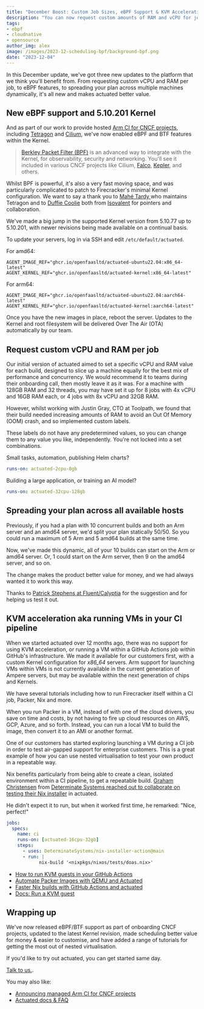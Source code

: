 ```yaml
---
title: "December Boost: Custom Job Sizes, eBPF Support & KVM Acceleration"
description: "You can now request custom amounts of RAM and vCPU for jobs, run eBPF within jobs, and use KVM acceleration."
tags:
- ebpf
- cloudnative
- opensource
author_img: alex
image: /images/2023-12-scheduling-bpf/background-bpf.png
date: "2023-12-04"
---
```


In this December update, we've got three new updates to the platform that we think you'll benefit from. From requesting custom vCPU and RAM per job, to eBPF features, to spreading your plan across multiple machines dynamically, it's all new and makes actuated better value.

## New eBPF support and 5.10.201 Kernel

And as part of our work to provide hosted [Arm CI for CNCF projects](/blog/arm-ci-cncf-ampere), including [Tetragon](https://github.com/cilium/tetragon) and [Cilium](https://github.com/cilium/cilium), we've now enabled eBPF and BTF features within the Kernel.

> [Berkley Packet Filter (BPF)](https://en.wikipedia.org/wiki/Berkeley_Packet_Filter) is an advanced way to integrate with the Kernel, for observability, security and networking. You'll see it included in various CNCF projects like Cilium, [Falco](https://github.com/falcosecurity/falco), [Kepler](https://www.cncf.io/projects/kepler/), and others.

Whilst BPF is powerful, it's also a very fast moving space, and was particularly complicated to patch to Firecracker's minimal Kernel configuration. We want to say a thank you to [Mahé Tardy
](https://twitter.com/mtardy_?lang=en) who maintains Tetragon and to [Duffie Coolie](https://www.linkedin.com/in/mauilion) both from [Isovalent](https://isovalent.com/) for pointers and collaboration.

We've made a big jump in the supported Kernel version from 5.10.77 up to 5.10.201, with newer revisions being made available on a continual basis.

To update your servers, log in via SSH and edit `/etc/default/actuated`.

For amd64:

```
AGENT_IMAGE_REF="ghcr.io/openfaasltd/actuated-ubuntu22.04:x86_64-latest"
AGENT_KERNEL_REF="ghcr.io/openfaasltd/actuated-kernel:x86_64-latest"
```

For arm64:

```
AGENT_IMAGE_REF="ghcr.io/openfaasltd/actuated-ubuntu22.04:aarch64-latest"
AGENT_KERNEL_REF="ghcr.io/openfaasltd/actuated-kernel:aarch64-latest"
```

Once you have the new images in place, reboot the server. Updates to the Kernel and root filesystem will be delivered Over The Air (OTA) automatically by our team.

## Request custom vCPU and RAM per job

Our initial version of actuated aimed to set a specific vCPU and RAM value for each build, designed to slice up a machine equally for the best mix of performance and concurrency. We would recommend it to teams during their onboarding call, then mostly leave it as it was. For a machine with 128GB RAM and 32 threads, you may have set it up for 8 jobs with 4x vCPU and 16GB RAM each, or 4 jobs with 8x vCPU and 32GB RAM.

However, whilst working with Justin Gray, CTO at Toolpath, we found that their build needed increasing amounts of RAM to avoid an Out Of Memory (OOM) crash, and so implemented custom labels.

These labels do not have any predetermined values, so you can change them to any value you like, independently. You're not locked into a set combinations.

Small tasks, automation, publishing Helm charts?

```yaml
runs-on: actuated-2cpu-8gb
```

Building a large application, or training an AI model?

```yaml
runs-on: actuated-32cpu-128gb
```

## Spreading your plan across all available hosts

Previously, if you had a plan with 10 concurrent builds and both an Arm server and an amd64 server, we'd split your plan statically 50/50. So you could run a maximum of 5 Arm and 5 amd64 builds at the same time.

Now, we've made this dynamic, all of your 10 builds can start on the Arm or amd64 server. Or, 1 could start on the Arm server, then 9 on the amd64 server, and so on.

The change makes the product better value for money, and we had always wanted it to work this way.

Thanks to [Patrick Stephens at Fluent/Calyptia](https://uk.linkedin.com/in/patrickjkstephens) for the suggestion and for helping us test it out.

## KVM acceleration aka running VMs in your CI pipeline

When we started actuated over 12 months ago, there was no support for using KVM acceleration, or running a VM within a GitHub Actions job within GitHub's infrastructure. We made it available for our customers first, with a custom Kernel configuration for *x86_64* servers. Arm support for launching VMs within VMs is not currently available in the current generation of Ampere servers, but may be available within the next generation of chips and Kernels.

We have several tutorials including how to run Firecracker itself within a CI job, Packer, Nix and more.

When you run Packer in a VM, instead of with one of the cloud drivers, you save on time and costs, by not having to fire up cloud resources on AWS, GCP, Azure, and so forth. Instead, you can run a local VM to build the image, then convert it to an AMI or another format.

One of our customers has started exploring launching a VM during a CI job in order to test air-gapped support for enterprise customers. This is a great example of how you can use nested virtualisation to test your own product in a repeatable way.

Nix benefits particularly from being able to create a clean, isolated environment within a CI pipeline, to get a repeatable build. [Graham Christensen](https://twitter.com/grhmc) from [Determinate Systems reached out to collaborate on testing their Nix installer](https://github.com/determinateSystems/nix-installer-action) in actuated.

He didn't expect it to run, but when it worked first time, he remarked: "Nice, perfect!"

```yaml
jobs:
  specs:
    name: ci
    runs-on: [actuated-16cpu-32gb]
    steps:
      - uses: DeterminateSystems/nix-installer-action@main
      - run: |
            nix-build '<nixpkgs/nixos/tests/doas.nix>'
```

* [How to run KVM guests in your GitHub Actions](https://actuated.dev/blog/kvm-in-github-actions)
* [Automate Packer Images with QEMU and Actuated](https://actuated.dev/blog/automate-packer-qemu-image-builds)
* [Faster Nix builds with GitHub Actions and actuated](https://actuated.dev/blog/faster-nix-builds)
* [Docs: Run a KVM guest](https://docs.actuated.dev/examples/kvm-guest)

## Wrapping up

We've now released eBPF/BTF support as part of onboarding CNCF projects, updated to the latest Kernel revision, made scheduling better value for money & easier to customise, and have added a range of tutorials for getting the most out of nested virtualisation.

If you'd like to try out actuated, you can get started same day.

[Talk to us.](/pricing).

You may also like:

* [Announcing managed Arm CI for CNCF projects](/blog/arm-ci-cncf-ampere)
* [Actuated docs & FAQ](https://docs.actuated.dev/)
